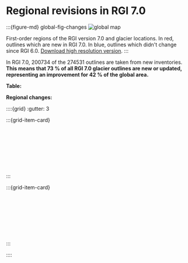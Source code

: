 # Regional revisions in RGI 7.0

:::{figure-md} global-fig-changes
<img src="https://cluster.klima.uni-bremen.de/~fmaussion/misc/rgi7_data/l3_rgi7a_plots/global_map_wrgi6_small.jpeg" alt="global map" class="bg-primary mb-1">

First-order regions of the RGI version 7.0 and glacier locations. In red, outlines which are new in RGI 7.0. In blue, outlines which didn't change since RGI 6.0. [Download high resolution version](https://cluster.klima.uni-bremen.de/~fmaussion/misc/rgi7_data/l3_rgi7a_plots/global_map_wrgi6.png).
:::

In RGI 7.0, 200734 of the 274531 outlines are taken from new inventories. **This means that 73 % of all RGI 7.0 glacier outlines are new or updated, representing an improvement for 42 % of the global area.** 

**Table:** [](regions/overview)

**Regional changes:**

::::{grid}
:gutter: 3

:::{grid-item-card} 
[](regions/rgi01.md)<br>
[](regions/rgi02.md)<br>
[](regions/rgi03.md)<br>
[](regions/rgi04.md)<br>
[](regions/rgi05.md)<br>
[](regions/rgi06.md)<br>
[](regions/rgi07.md)<br>
[](regions/rgi08.md)<br>
[](regions/rgi09.md)<br>
[](regions/rgi10.md)
:::

:::{grid-item-card} 
[](regions/rgi11.md)<br>
[](regions/rgi12.md)<br>
[](regions/rgi13.md)<br>
[](regions/rgi14.md)<br>
[](regions/rgi15.md)<br>
[](regions/rgi16.md)<br>
[](regions/rgi17.md)<br>
[](regions/rgi18.md)<br>
[](regions/rgi19.md)<br>
[](regions/rgi20.md)
:::

::::
